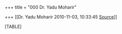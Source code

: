 +++
title = "000 Dr. Yadu Moharir"

+++
[[Dr. Yadu Moharir	2010-11-03, 10:33:45 [Source](https://groups.google.com/g/bvparishat/c/CmmewRVT_h8)]]



[TABLE]

  

